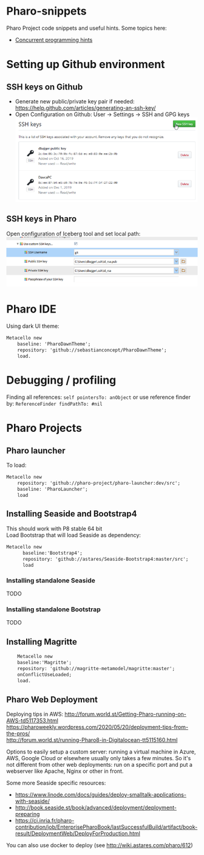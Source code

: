 # Pharo-snippets
Pharo Project code snippets and useful hints. Some topics here:  
  * [Concurrent programming hints](./concurrent-programming.md)


# Setting up Github environment
## SSH keys on Github
* Generate new public/private key pair if needed: https://help.github.com/articles/generating-an-ssh-key/
* Open Configuration on Github: User -> Settings -> SSH and GPG keys
![SSH keys - Github](ssh_keys_github.png)



## SSH keys in Pharo
Open configuration of Iceberg tool and set local path:
![Pharo settings - Github](pharo_settings_ssh_keys.png)



# Pharo IDE
Using dark UI theme: 
```
Metacello new 
    baseline: 'PharoDawnTheme';
    repository: 'github://sebastianconcept/PharoDawnTheme';
    load.
```
# Debugging / profiling
Finding all references: `self pointersTo: anObject` 
or use reference finder by: `ReferenceFinder findPathTo: #nil` 

# Pharo Projects 
## Pharo launcher 
To load: 
```
Metacello new
	repository: 'github://pharo-project/pharo-launcher:dev/src';
	baseline: 'PharoLauncher';
	load
```


## Installing Seaside and Bootstrap4
This should work with P8 stable 64 bit  
Load Bootstrap that will load Seaside as dependency: 
```
Metacello new
      baseline:'Bootstrap4';
      repository: 'github://astares/Seaside-Bootstrap4:master/src';
      load
```
### Installing standalone Seaside
TODO

### Installing standalone Bootstrap
TODO

## Installing Magritte
```
	Metacello new
    baseline:'Magritte';
    repository: 'github://magritte-metamodel/magritte:master';
	onConflictUseLoaded;
    load.
```
## Pharo Web Deployment
Deploying tips in AWS: http://forum.world.st/Getting-Pharo-running-on-AWS-td5117353.html  
https://pharoweekly.wordpress.com/2020/05/20/deployment-tips-from-the-pros/  
http://forum.world.st/running-Pharo8-in-Digitalocean-tt5115160.html  

Options to easily setup a custom server: running a virtual machine in Azure, AWS, Google Cloud or elsewhere usually only takes a few minutes.  So it's not different from other web deployments: run on a specific port and put a webserver like Apache, Nginx or other in front.  

Some more Seaside specific resources:
 - https://www.linode.com/docs/guides/deploy-smalltalk-applications-with-seaside/  
 - http://book.seaside.st/book/advanced/deployment/deployment-preparing  
 - https://ci.inria.fr/pharo-contribution/job/EnterprisePharoBook/lastSuccessfulBuild/artifact/book-result/DeploymentWeb/DeployForProduction.html  

You can also use docker to deploy (see http://wiki.astares.com/pharo/612)
